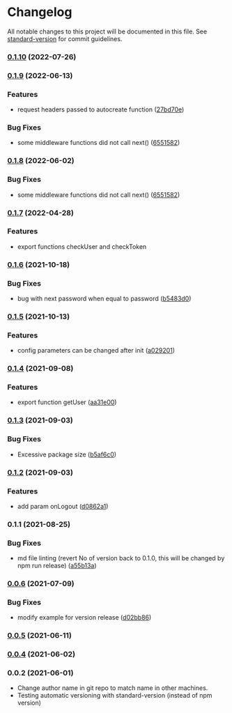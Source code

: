 # Changelog

All notable changes to this project will be documented in this file. See [standard-version](https://github.com/conventional-changelog/standard-version) for commit guidelines.

### [0.1.10](https://gitlab.horanet.com/hframework/hauth/compare/v0.1.9...v0.1.10) (2022-07-26)

### [0.1.9](https://gitlab.horanet.com/hframework/hauth/compare/v0.1.6...v0.1.9) (2022-06-13)


### Features

* request headers passed to autocreate function ([27bd70e](https://gitlab.horanet.com/hframework/hauth/commit/27bd70ef7ea688bceab33e3f2fbe073de564ca5b))


### Bug Fixes

* some middleware functions did not call next() ([6551582](https://gitlab.horanet.com/hframework/hauth/commit/6551582b2e099b8a049fe5b9195b2c01c9f9b6d5))

### [0.1.8](https://gitlab.horanet.com/hframework/hauth/compare/v0.1.7...v0.1.8) (2022-06-02)


### Bug Fixes

* some middleware functions did not call next() ([6551582](https://gitlab.horanet.com/hframework/hauth/commit/6551582b2e099b8a049fe5b9195b2c01c9f9b6d5))

### [0.1.7](https://gitlab.horanet.com/hframework/hauth/compare/v0.1.6...v0.1.7) (2022-04-28)


### Features

* export functions checkUser and checkToken


### [0.1.6](https://gitlab.horanet.com/hframework/hauth/compare/v0.1.5...v0.1.6) (2021-10-18)


### Bug Fixes

* bug with next password when equal to password ([b5483d0](https://gitlab.horanet.com/hframework/hauth/commit/b5483d0b84ac46d3772849052514af72c8dadfd5))

### [0.1.5](https://gitlab.horanet.com/hframework/hauth/compare/v0.1.4...v0.1.5) (2021-10-13)


### Features

* config parameters can be changed after init ([a029201](https://gitlab.horanet.com/hframework/hauth/commit/a029201b8387727f05226ddbe6ca1b7c95dae01e))

### [0.1.4](https://gitlab.horanet.com/hframework/hauth/compare/v0.1.3...v0.1.4) (2021-09-08)


### Features

* export function getUser ([aa31e00](https://gitlab.horanet.com/hframework/hauth/commit/aa31e0043899cb1c73f89b9f2837be8fc918b49b))

### [0.1.3](https://gitlab.horanet.com/hframework/hauth/compare/v0.1.2...v0.1.3) (2021-09-03)


### Bug Fixes

* Excessive package size ([b5af6c0](https://gitlab.horanet.com/hframework/hauth/commit/b5af6c01e0e4343ba8089bcf622f159835db4d44))

### [0.1.2](https://gitlab.horanet.com/hframework/hauth/compare/v0.1.1...v0.1.2) (2021-09-03)


### Features

* add param onLogout ([d0862a1](https://gitlab.horanet.com/hframework/hauth/commit/d0862a10f0adc9ac51e3041f8f31f63eb49c42de))

### 0.1.1 (2021-08-25)


### Bug Fixes

* md file linting (revert No of version back to 0.1.0, this will be changed by npm run release) ([a55b13a](https://gitlab.horanet.com/hframework/hauth/commit/a55b13acab50fe9aeb15fb389e165891a149d77f))

### [0.0.6](https://gitlab.horanet.com/hframework/hauth/compare/v0.0.5...v0.0.6) (2021-07-09)


### Bug Fixes

* modify example for version release ([d02bb86](https://gitlab.horanet.com/hframework/hauth/commit/d02bb863d3ce519abab85daa557150b43a53802f))

### [0.0.5](https://gitlab.horanet.com/hframework/hauth/compare/v0.0.4...v0.0.5) (2021-06-11)

### [0.0.4](https://github.com/naml3i/hauth-dev/compare/v0.0.3...v0.0.4) (2021-06-02)

### 0.0.2 (2021-06-01)

- Change author name in git repo to match name in other machines.
- Testing automatic versioning with standard-version (instead of npm version)
